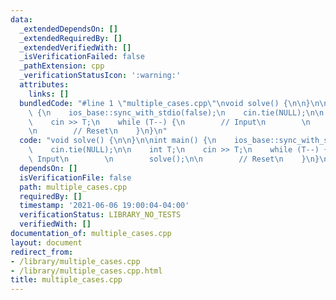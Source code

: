 ```yaml
---
data:
  _extendedDependsOn: []
  _extendedRequiredBy: []
  _extendedVerifiedWith: []
  _isVerificationFailed: false
  _pathExtension: cpp
  _verificationStatusIcon: ':warning:'
  attributes:
    links: []
  bundledCode: "#line 1 \"multiple_cases.cpp\"\nvoid solve() {\n\n}\n\nint main()\
    \ {\n    ios_base::sync_with_stdio(false);\n    cin.tie(NULL);\n\n    int T;\n\
    \    cin >> T;\n    while (T--) {\n        // Input\n        \n        solve();\n\
    \n        // Reset\n    }\n}\n"
  code: "void solve() {\n\n}\n\nint main() {\n    ios_base::sync_with_stdio(false);\n\
    \    cin.tie(NULL);\n\n    int T;\n    cin >> T;\n    while (T--) {\n        //\
    \ Input\n        \n        solve();\n\n        // Reset\n    }\n}\n"
  dependsOn: []
  isVerificationFile: false
  path: multiple_cases.cpp
  requiredBy: []
  timestamp: '2021-06-06 19:00:04-04:00'
  verificationStatus: LIBRARY_NO_TESTS
  verifiedWith: []
documentation_of: multiple_cases.cpp
layout: document
redirect_from:
- /library/multiple_cases.cpp
- /library/multiple_cases.cpp.html
title: multiple_cases.cpp
---
```

